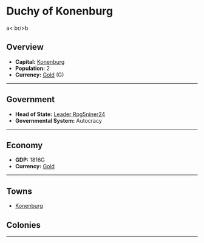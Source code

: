 # Duchy of Konenburg
<!--1-->
a< br/>b
## Overview

- **Capital:** [Konenburg](Konenburg)
- **Population:** 2
- **Currency:** [Gold](Gold) (G)

---

## Government

- **Head of State:** [Leader Rpg5niner24](Rpg5niner24)
- **Governmental System:** Autocracy

---

## Economy

- **GDP:** 1816G
- **Currency:** [Gold](Gold)

---

## Towns

- [Konenburg](Konenburg)

## Colonies



---